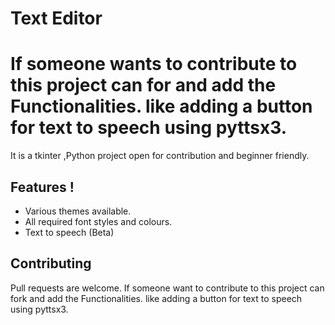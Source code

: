# Text Editor


If someone wants to contribute to this project can for and add the Functionalities. like adding a button for text to speech using pyttsx3.
=======
It is a tkinter ,Python project open for contribution and beginner friendly.


## Features !

- Various themes available.
- All required font styles and colours.
- Text to speech (Beta) 
    


## Contributing
Pull requests are welcome. If someone want to contribute to this project can fork and add the Functionalities. like adding a button for text to speech using pyttsx3.

